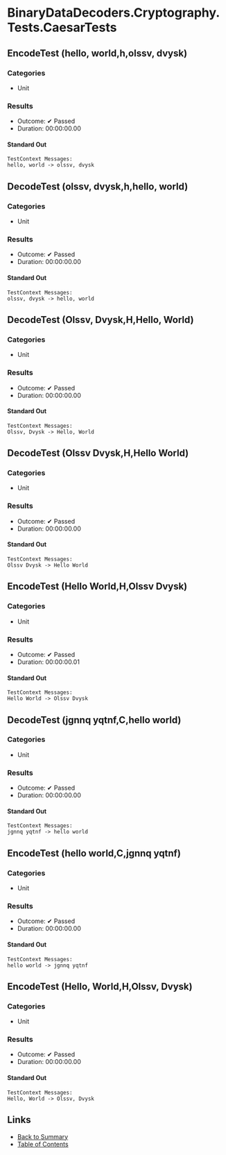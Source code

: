 # BinaryDataDecoders.Cryptography.Tests.CaesarTests

## EncodeTest (hello, world,h,olssv, dvysk)

### Categories

* Unit

### Results

* Outcome: ✔ Passed
* Duration: 00:00:00.00

#### Standard Out

```
TestContext Messages:
hello, world -> olssv, dvysk
```

## DecodeTest (olssv, dvysk,h,hello, world)

### Categories

* Unit

### Results

* Outcome: ✔ Passed
* Duration: 00:00:00.00

#### Standard Out

```
TestContext Messages:
olssv, dvysk -> hello, world
```

## DecodeTest (Olssv, Dvysk,H,Hello, World)

### Categories

* Unit

### Results

* Outcome: ✔ Passed
* Duration: 00:00:00.00

#### Standard Out

```
TestContext Messages:
Olssv, Dvysk -> Hello, World
```

## DecodeTest (Olssv Dvysk,H,Hello World)

### Categories

* Unit

### Results

* Outcome: ✔ Passed
* Duration: 00:00:00.00

#### Standard Out

```
TestContext Messages:
Olssv Dvysk -> Hello World
```

## EncodeTest (Hello World,H,Olssv Dvysk)

### Categories

* Unit

### Results

* Outcome: ✔ Passed
* Duration: 00:00:00.01

#### Standard Out

```
TestContext Messages:
Hello World -> Olssv Dvysk
```

## DecodeTest (jgnnq yqtnf,C,hello world)

### Categories

* Unit

### Results

* Outcome: ✔ Passed
* Duration: 00:00:00.00

#### Standard Out

```
TestContext Messages:
jgnnq yqtnf -> hello world
```

## EncodeTest (hello world,C,jgnnq yqtnf)

### Categories

* Unit

### Results

* Outcome: ✔ Passed
* Duration: 00:00:00.00

#### Standard Out

```
TestContext Messages:
hello world -> jgnnq yqtnf
```

## EncodeTest (Hello, World,H,Olssv, Dvysk)

### Categories

* Unit

### Results

* Outcome: ✔ Passed
* Duration: 00:00:00.00

#### Standard Out

```
TestContext Messages:
Hello, World -> Olssv, Dvysk
```

## Links

* [Back to Summary](../Summary.md)
* [Table of Contents](../../TOC.md)
